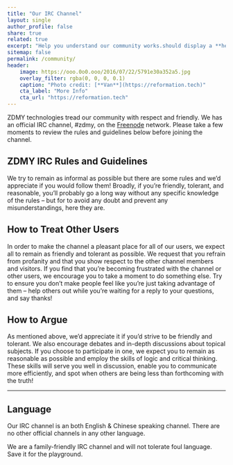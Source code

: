 ```yaml
---
title: "Our IRC Channel"
layout: single
author_profile: false
share: true
related: true
excerpt: "Help you understand our community works.should display a **header with an overlay image**, if the theme supports it."
sitemap: false
permalink: /community/
header:
    image: https://ooo.0o0.ooo/2016/07/22/5791e30a352a5.jpg
    overlay_filter: rgba(0, 0, 0, 0.1)
    caption: "Photo credit: [**Van**](https://reformation.tech)"
    cta_label: "More Info"
    cta_url: "https://reformation.tech"
---
```


ZDMY technologies tread our community with respect and friendly. 
We has an official IRC channel, #zdmy, on the [Freenode](http://freenode.net/) network. Please take a few moments to review the rules and guidelines below before joining the channel.

<h2>ZDMY IRC Rules and Guidelines</h2>

We try to remain as informal as possible but there are some rules and we’d appreciate if you would follow them! Broadly, if you’re friendly, tolerant, and reasonable, you’ll probably go a long way without any specific knowledge of the rules – but for to avoid any doubt and prevent any misunderstandings, here they are.


<h2>How to Treat Other Users</h2>

In order to make the channel a pleasant place for all of our users, we expect all to remain as friendly and tolerant as possible. We request that you refrain from profanity and that you show respect to the other channel members and visitors. If you find that you’re becoming frustrated with the channel or other users, we encourage you to take a moment to do something else. Try to ensure you don’t make people feel like you’re just taking advantage of them – help others out while you’re waiting for a reply to your questions, and say thanks!


<h2>How to Argue</h2>

As mentioned above, we’d appreciate it if you’d strive to be friendly and tolerant. We also encourage debates and in-depth discussions about topical subjects. If you choose to participate in one, we expect you to remain as reasonable as possible and employ the skills of logic and critical thinking. These skills will serve you well in discussion, enable you to communicate more efficiently, and spot when others are being less than forthcoming with the truth!

--------------------------

<h2>Language</h2>

Our IRC channel is an both English & Chinese speaking channel. There are no other official channels in any other language.

We are a family-friendly IRC channel and will not tolerate foul language. Save it for the playground.
